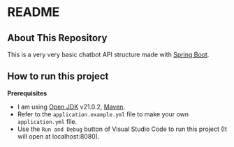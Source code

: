 # README

## About This Repository

This is a very very basic chatbot API structure made with
[Spring Boot](https://spring.io/projects/spring-boot).

## How to run this project

**Prerequisites**

- I am using [Open JDK](https://openjdk.org/) v21.0.2, [Maven](https://maven.apache.org/).
- Refer to the `application.example.yml` file to make your own `application.yml` file.
- Use the `Run and Debug` button of Visual Studio Code to run this project (It will open at localhost:8080).
